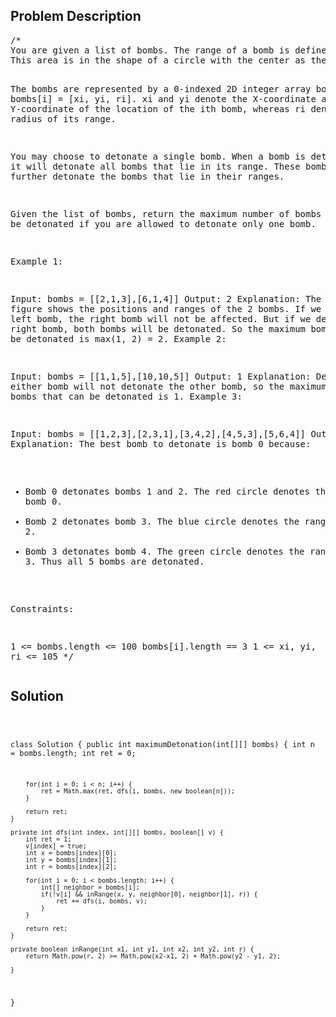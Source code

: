 <!--
<style>
  body { font-family: Arial, sans-serif; }
  .container { max-width: 100%; margin: 0 auto; padding: 10px; }
  .comment-block { background-color: #f9f9f9; padding: 10px; border-left: 5px solid #ccc; width: 200px; margin: 20px auto; overflow-wrap: break-word; white-space: pre-wrap; }
  .code-block { background-color: #f4f4f4; padding: 10px; border: 1px solid #ddd; width: 50%; margin: 20px auto; overflow-wrap: break-word; white-space: pre-wrap; }
</style>
-->

<div class='container'>
<h2>Problem Description</h2>
<div class='comment-block'>
<pre>
/*
You are given a list of bombs. The range of a bomb is defined as the area where its effect can be felt. 
This area is in the shape of a circle with the center as the location of the bomb.

The bombs are represented by a 0-indexed 2D integer array bombs where bombs[i] = [xi, yi, ri]. xi and yi denote 
the X-coordinate and Y-coordinate of the location of the ith bomb, whereas ri denotes the radius of its range.

You may choose to detonate a single bomb. When a bomb is detonated, it will detonate all bombs that lie in its range. 
These bombs will further detonate the bombs that lie in their ranges.

Given the list of bombs, return the maximum number of bombs that can be detonated if you are allowed to detonate 
only one bomb.

 

Example 1:


Input: bombs = [[2,1,3],[6,1,4]]
Output: 2
Explanation:
The above figure shows the positions and ranges of the 2 bombs.
If we detonate the left bomb, the right bomb will not be affected.
But if we detonate the right bomb, both bombs will be detonated.
So the maximum bombs that can be detonated is max(1, 2) = 2.
Example 2:


Input: bombs = [[1,1,5],[10,10,5]]
Output: 1
Explanation:
Detonating either bomb will not detonate the other bomb, so the maximum number of bombs that can be detonated is 1.
Example 3:


Input: bombs = [[1,2,3],[2,3,1],[3,4,2],[4,5,3],[5,6,4]]
Output: 5
Explanation:
The best bomb to detonate is bomb 0 because:
- Bomb 0 detonates bombs 1 and 2. The red circle denotes the range of bomb 0.
- Bomb 2 detonates bomb 3. The blue circle denotes the range of bomb 2.
- Bomb 3 detonates bomb 4. The green circle denotes the range of bomb 3.
Thus all 5 bombs are detonated.
 

Constraints:

1 <= bombs.length <= 100
bombs[i].length == 3
1 <= xi, yi, ri <= 105
*/
</pre>
</div>

<h2>Solution</h2>
<div class='code-block'>
<pre><code class='language-java'>

class Solution {
    public int maximumDetonation(int[][] bombs) {
        int n = bombs.length;
        int ret = 0;

        for(int i = 0; i < n; i++) {
            ret = Math.max(ret, dfs(i, bombs, new boolean[n]));
        }

        return ret; 
    }

    private int dfs(int index, int[][] bombs, boolean[] v) {
        int ret = 1;
        v[index] = true;
        int x = bombs[index][0];
        int y = bombs[index][1];
        int r = bombs[index][2];

        for(int i = 0; i < bombs.length; i++) {
            int[] neighbor = bombs[i];
            if(!v[i] && inRange(x, y, neighbor[0], neighbor[1], r)) {
                ret += dfs(i, bombs, v);
            }
        }

        return ret;
    }

    private boolean inRange(int x1, int y1, int x2, int y2, int r) {
        return Math.pow(r, 2) >= Math.pow(x2-x1, 2) + Math.pow(y2 - y1, 2);

    }
}</code></pre>
</div>
</div>
